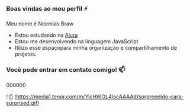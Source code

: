 ### Boas vindas ao meu perfil ⚡

Meu nome é Neemias Braw 

 - Estou estudando na [Alura](HTTPS://WWWW.alura.com.br)
-  Estou me desenvolvendo na linguagem JavaScript
- Itilizo esse espaçopara minha organização e compartilhamento de projetos. 

### Você pode entrar em contato comigo! 📫

000000

! [] (https://media1.tenor.com/m/YicHWOL4locAAAAd/sorprendido-cara-surprised.gif)
